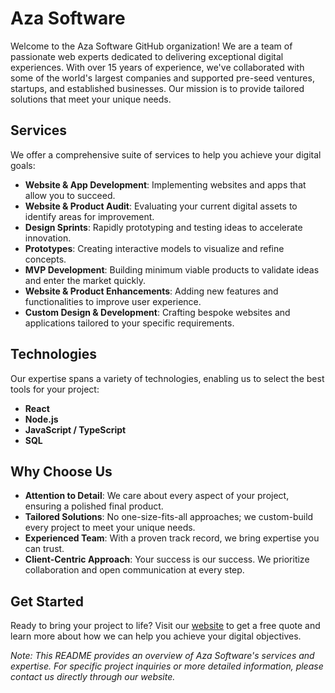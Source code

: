 # Aza Software

Welcome to the Aza Software GitHub organization! We are a team of passionate web experts dedicated to delivering exceptional digital experiences. With over 15 years of experience, we've collaborated with some of the world's largest companies and supported pre-seed ventures, startups, and established businesses. Our mission is to provide tailored solutions that meet your unique needs.

## Services

We offer a comprehensive suite of services to help you achieve your digital goals:

- **Website & App Development**: Implementing websites and apps that allow you to succeed.
- **Website & Product Audit**: Evaluating your current digital assets to identify areas for improvement.
- **Design Sprints**: Rapidly prototyping and testing ideas to accelerate innovation.
- **Prototypes**: Creating interactive models to visualize and refine concepts.
- **MVP Development**: Building minimum viable products to validate ideas and enter the market quickly.
- **Website & Product Enhancements**: Adding new features and functionalities to improve user experience.
- **Custom Design & Development**: Crafting bespoke websites and applications tailored to your specific requirements.

## Technologies

Our expertise spans a variety of technologies, enabling us to select the best tools for your project:

- **React**
- **Node.js**
- **JavaScript / TypeScript**
- **SQL**

## Why Choose Us

- **Attention to Detail**: We care about every aspect of your project, ensuring a polished final product.
- **Tailored Solutions**: No one-size-fits-all approaches; we custom-build every project to meet your unique needs.
- **Experienced Team**: With a proven track record, we bring expertise you can trust.
- **Client-Centric Approach**: Your success is our success. We prioritize collaboration and open communication at every step.

## Get Started

Ready to bring your project to life? Visit our [website](https://azasoftware.com) to get a free quote and learn more about how we can help you achieve your digital objectives.

*Note: This README provides an overview of Aza Software's services and expertise. For specific project inquiries or more detailed information, please contact us directly through our website.*

